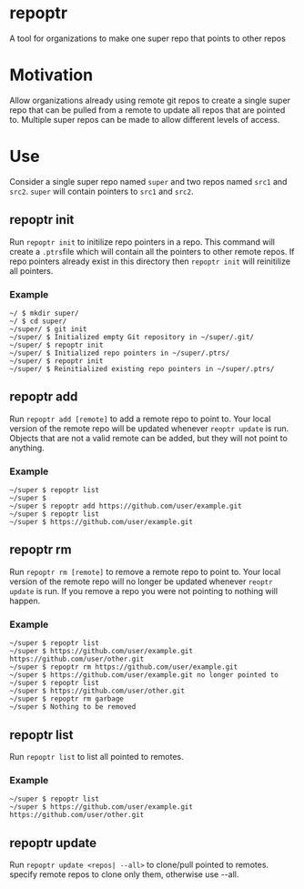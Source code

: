 # repoptr
A tool for organizations to make one super repo that points to other repos
 # Motivation
 Allow organizations already using remote git repos to create a single super repo that can be pulled from a remote to update all repos that are pointed to.
 Multiple super repos can be made to allow different levels of access.
 
 # Use
 Consider a single super repo named `super` and two repos named `src1` and `src2`. `super` will contain pointers to `src1` and `src2`.
 ## repoptr init
 Run `repoptr init` to initilize repo pointers in a repo. This command will create a `.ptrs`file which will contain all the pointers to other remote repos. If repo pointers already exist in this directory then `repoptr init` will reinitilize all pointers.
 ### Example
 ```
 ~/ $ mkdir super/
 ~/ $ cd super/
 ~/super/ $ git init
 ~/super/ $ Initialized empty Git repository in ~/super/.git/
 ~/super/ $ repoptr init
 ~/super/ $ Initialized repo pointers in ~/super/.ptrs/
 ~/super/ $ repoptr init
 ~/super/ $ Reinitialized existing repo pointers in ~/super/.ptrs/
 ```
## repoptr add
Run `repoptr add [remote]` to add a remote repo to point to. Your local version of the remote repo will be updated whenever `reoptr update` is run. Objects that are not a valid remote can be added, but they will not point to anything.
### Example
``` 
~/super $ repoptr list
~/super $
~/super $ repoptr add https://github.com/user/example.git
~/super $ repoptr list
~/super $ https://github.com/user/example.git
```
## repoptr rm
Run `repoptr rm [remote]` to remove a remote repo to point to. Your local version of the remote repo will no longer be updated whenever `reoptr update` is run. If you remove a repo you were not pointing to nothing will happen.
### Example
```
~/super $ repoptr list
~/super $ https://github.com/user/example.git
https://github.com/user/other.git
~/super $ repoptr rm https://github.com/user/example.git
~/super $ https://github.com/user/example.git no longer pointed to
~/super $ repoptr list
~/super $ https://github.com/user/other.git
~/super $ repoptr rm garbage
~/super $ Nothing to be removed
```
## repoptr list
Run `repoptr list` to list all pointed to remotes.
### Example
```
~/super $ repoptr list
~/super $ https://github.com/user/example.git
https://github.com/user/other.git
```
## repoptr update
Run `repoptr update <repos| --all>` to clone/pull pointed to remotes. specify remote repos to clone only them, otherwise use --all.

